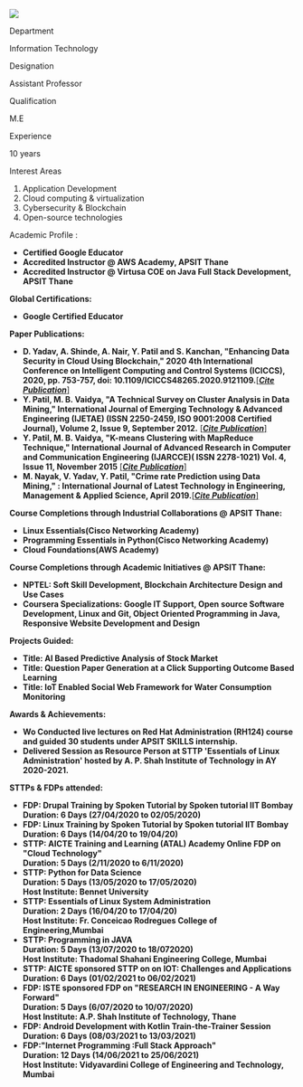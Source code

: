 [![](/sites/default/files/styles/faculty_images/public/2020-02/Yaminee_IT.jpg?itok=UfkOkmRq)](/sites/default/files/2020-02/Yaminee_IT.jpg)

Department

Information Technology

Designation

Assistant Professor

Qualification

M.E

Experience

10 years

Interest Areas

1. Application Development  
2. Cloud computing & virtualization  
3. Cybersecurity & Blockchain  
4. Open-source technologies

Academic Profile :

* **Certified Google Educator**
* **Accredited Instructor @ AWS Academy, APSIT Thane**
* **Accredited Instructor @ Virtusa COE on Java Full Stack Development, APSIT Thane**

**Global Certifications:**

* **Google Certified Educator**

**Paper Publications:**

* **D. Yadav, A. Shinde, A. Nair, Y. Patil and S. Kanchan, "Enhancing Data Security in Cloud Using Blockchain," 2020 4th International Conference on Intelligent Computing and Control Systems (ICICCS), 2020, pp. 753-757, doi: 10.1109/ICICCS48265.2020.9121109.**[[***Cite Publication***]](https://ieeexplore.ieee.org/document/9121109)
* **Y. Patil, M. B. Vaidya, "A Technical Survey on Cluster Analysis in Data Mining," International Journal of Emerging Technology & Advanced Engineering (IJETAE) (ISSN 2250-2459, ISO 9001:2008 Certified Journal), Volume 2, Issue 9, September 2012.** [[***Cite Publication***]](https://www.ijetae.com/files/Volume2Issue9/IJETAE_0912_87.pdf)
* **Y. Patil, M. B. Vaidya, "K-means Clustering with MapReduce Technique," International Journal of Advanced Research in Computer and Communication Engineering (IJARCCE)( ISSN 2278-1021) Vol. 4, Issue 11, November 2015** [[***Cite Publication***]](https://ijarcce.com/wpcontent/uploads/2015/12/IJARCCE-77.pdf)
* **M. Nayak, V. Yadav, Y. Patil, "Crime rate Prediction using Data Mining," : International Journal of Latest Technology in Engineering, Management & Applied Science, April 2019.**[[***Cite Publication***]](https://www.ijltemas.in/DigitalLibrary/Vol.8Issue4/50-52.pdf)

**Course Completions through Industrial Collaborations @ APSIT Thane:**

* **Linux Essentials(Cisco Networking Academy)**
* **Programming Essentials in Python(Cisco Networking Academy)**
* **Cloud Foundations(AWS Academy)**

**Course Completions through Academic Initiatives @ APSIT Thane:**

* **NPTEL: Soft Skill Development, Blockchain Architecture Design and Use Cases**
* **Coursera Specializations: Google IT Support, Open source Software Development, Linux and Git, Object Oriented Programming in Java, Responsive Website Development and Design**

**Projects Guided:**

* **Title: AI Based Predictive Analysis of Stock Market**
* **Title: Question Paper Generation at a Click Supporting Outcome Based Learning**
* **Title: IoT Enabled Social Web Framework for Water Consumption Monitoring**

**Awards & Achievements:**

* **Wo Conducted live lectures on Red Hat Administration (RH124) course and guided 30 students under APSIT SKILLS internship.**
* **Delivered Session as Resource Person at STTP 'Essentials of Linux Administration' hosted by A. P. Shah Institute of Technology in AY 2020-2021.**

**STTPs & FDPs attended:**

* **FDP: Drupal Training by Spoken Tutorial by Spoken tutorial IIT Bombay  
  Duration: 6 Days (27/04/2020 to 02/05/2020)**
* **FDP: Linux Training by Spoken Tutorial by Spoken tutorial IIT Bombay  
  Duration: 6 Days (14/04/20 to 19/04/20)**
* **STTP: AICTE Training and Learning (ATAL) Academy Online FDP on "Cloud Technology"  
  Duration: 5 Days (2/11/2020 to 6/11/2020)**
* **STTP: Python for Data Science  
  Duration: 5 Days (13/05/2020 to 17/05/2020)  
  Host Institute: Bennet University**
* **STTP: Essentials of Linux System Administration  
  Duration: 2 Days (16/04/20 to 17/04/20)  
  Host Institute: Fr. Conceicao Rodregues College of Engineering,Mumbai**
* **STTP: Programming in JAVA  
  Duration: 5 Days (13/07/2020 to 18/072020)  
  Host Institute: Thadomal Shahani Engineering College, Mumbai**
* **STTP: AICTE sponsored STTP on on IOT: Challenges and Applications  
  Duration: 6 Days (01/02/2021 to 06/02/2021)**
* ****FDP: ISTE sponsored FDP on "RESEARCH IN ENGINEERING - A Way Forward"  
  Duration: 5 Days (6/07/2020 to 10/07/2020)  
  Host Institute: A.P. Shah Institute of Technology, Thane****
* ****FDP: Android Development with Kotlin Train-the-Trainer Session  
  Duration: 6 Days (08/03/2021 to 13/03/2021)****
* ****FDP:"Internet Programming :Full Stack Approach"  
  Duration: 12 Days (14/06/2021 to 25/06/2021)  
  Host Institute: Vidyavardini College of Engineering and Technology, Mumbai****